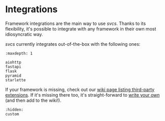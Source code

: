 # Integrations

Framework integrations are the main way to use *svcs*.
Thanks to its flexibility, it's possible to integrate with any framework in their own most idiosyncratic way.

*svcs* currently integrates out-of-the-box with the following ones:

```{toctree}
:maxdepth: 1

aiohttp
fastapi
flask
pyramid
starlette
```

If your framework is missing, check out our [wiki page listing third-party extensions](https://github.com/hynek/svcs/wiki/Third%E2%80%90party-Extensions).
If it's missing there too, it's straight-forward to [write your own](custom.md) (and then add to the wiki!).

```{toctree}
:hidden:
custom
```
